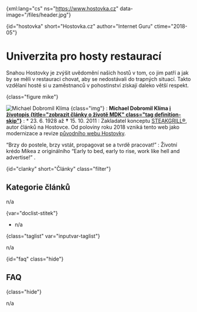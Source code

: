 
{xml:lang="cs" ns="https://www.hostovka.cz" data-image="/files/header.jpg"}

{id="hostovka" short="Hostovka.cz" author="Internet Guru" ctime="2018-05"}

# Univerzita pro hosty restaurací

Snahou Hostovky je zvýšit uvědomění našich hostů v tom, co jim patří a jak by se měli v restauraci chovat, aby se nedostávali do trapných situací. Takto vzdělaní hosté si u zaměstnanců v pohostinství získají daleko větší respekt.

{class="figure mike"}

![Michael Dobromil Klíma][1] {class="img"}
:   **Michael Dobromil Klíma [<span class="fa fa-tag">i</span> životopis {title="zobrazit články o životě MDK" class="tag definition-skip"}][2]** 
:   * 23. 6. 1928 až **†** 15. 10. 2011
:   Zakladatel konceptu [STEAKGRILL®][3], autor článků na Hostovce. Od poloviny roku 2018 vzniká tento web jako modernizace a revize [původního webu Hostovky][4].

<q>Brzy do postele, brzy vstát, propagovat se a tvrdě pracovat!</q> 
:   Životní krédo Mikea z originálního <q xml:lang="en">Early to bed, early to rise, work like hell and advertise!</q> . 

{id="clanky" short="Články" class="filter"}

## Kategorie článků

n/a

{var="doclist-stitek"}

  * n/a

{class="taglist" var="inputvar-taglist"}

n/a

{id="faq" class="hide"}

## FAQ

{class="hide"}

n/a

 [1]: /files/preview/klima.jpg
 [2]: ?stitek=zivotopis#clanky
 [3]: https://www.steakgrill.cz
 [4]: http://2017.hostovka.cz

